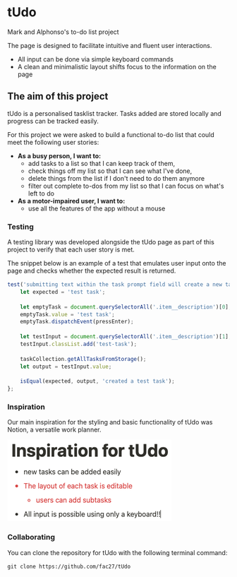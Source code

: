 # tUdo
Mark and Alphonso's to-do list project

The page is designed to facilitate intuitive and fluent user interactions. 
- All input can be done via simple keyboard commands 
- A clean and minimalistic layout shifts focus to the information on the page

## The aim of this project
tUdo is a personalised tasklist tracker. Tasks added are stored locally and progress can be tracked easily.

For this project we were asked to build a functional to-do list that could meet the following user stories:
- **As a busy person, I want to:**
  - add tasks to a list so that I can keep track of them,
  - check things off my list so that I can see what I've done,
  - delete things from the list if I don't need to do them anymore
  - filter out complete to-dos from my list so that I can focus on what's left to do
- **As a motor-impaired user, I want to:**
  - use all the features of the app without a mouse

### Testing
A testing library was developed alongside the tUdo page as part of this project to verify that each user story is met.

The snippet below is an example of a test that emulates user input onto the page and checks whether the expected result is returned.

```javascript
test('submitting text within the task prompt field will create a new task', () => {
    let expected = 'test task';

    let emptyTask = document.querySelectorAll('.item__description')[0];
    emptyTask.value = 'test task';
    emptyTask.dispatchEvent(pressEnter);
    
    let testInput = document.querySelectorAll('.item__description')[1];
    testInput.classList.add('test-task');

    taskCollection.getAllTasksFromStorage();
    let output = testInput.value;
    
    isEqual(expected, output, 'created a test task');
};
```

### Inspiration
Our main inspiration for the styling and basic functionality of tUdo was Notion, a versatile work planner.

![screenshot of a list in Notion showcasing the inspiration for tUdo](/imgs/screenshot__tUdo-inspiration.png)
### Collaborating
You can clone the repository for tUdo with the following terminal command:
```terminal
git clone https://github.com/fac27/tUdo
```
